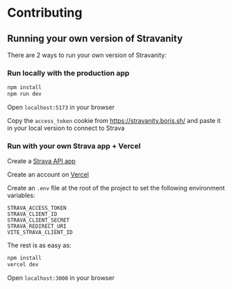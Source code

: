# Contributing

## Running your own version of Stravanity

There are 2 ways to run your own version of Stravanity:

### Run locally with the production app

```bash
npm install
npm run dev
```

Open `localhost:5173` in your browser

Copy the `access_token` cookie from https://stravanity.boris.sh/ and paste it in your local version to connect to Strava

### Run with your own Strava app + Vercel

Create a [Strava API app](https://www.strava.com/settings/api)

Create an account on [Vercel](https://vercel.app)

Create an `.env` file at the root of the project to set the following environment variables:

```
STRAVA_ACCESS_TOKEN
STRAVA_CLIENT_ID
STRAVA_CLIENT_SECRET
STRAVA_REDIRECT_URI
VITE_STRAVA_CLIENT_ID
```

The rest is as easy as:

```bash
npm install
vercel dev
```

Open `localhost:3000` in your browser
